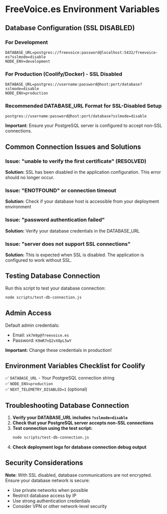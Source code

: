 # FreeVoice.es Environment Variables

## Database Configuration (SSL DISABLED)

### For Development
```env
DATABASE_URL=postgres://freevoice:password@localhost:5432/freevoice-es?sslmode=disable
NODE_ENV=development
```

### For Production (Coolify/Docker) - SSL Disabled
```env
DATABASE_URL=postgres://username:password@host:port/database?sslmode=disable
NODE_ENV=production
```

### Recommended DATABASE_URL Format for SSL-Disabled Setup

```
postgres://username:password@host:port/database?sslmode=disable
```

**Important**: Ensure your PostgreSQL server is configured to accept non-SSL connections.

## Common Connection Issues and Solutions

### Issue: "unable to verify the first certificate" (RESOLVED)
**Solution:** SSL has been disabled in the application configuration. This error should no longer occur.

### Issue: "ENOTFOUND" or connection timeout
**Solution:** Check if your database host is accessible from your deployment environment

### Issue: "password authentication failed"
**Solution:** Verify your database credentials in the DATABASE_URL

### Issue: "server does not support SSL connections"
**Solution:** This is expected when SSL is disabled. The application is configured to work without SSL.

## Testing Database Connection

Run this script to test your database connection:
```bash
node scripts/test-db-connection.js
```

## Admin Access

Default admin credentials:
- Email: `xk7m9p@freevoice.es`
- Password: `K9mR7nQ2vX8pL5wY`

**Important:** Change these credentials in production!

## Environment Variables Checklist for Coolify

✅ `DATABASE_URL` - Your PostgreSQL connection string  
✅ `NODE_ENV=production`  
✅ `NEXT_TELEMETRY_DISABLED=1` (optional)  

## Troubleshooting Database Connection

1. **Verify your DATABASE_URL includes `?sslmode=disable`**
2. **Check that your PostgreSQL server accepts non-SSL connections**
3. **Test connection using the test script:**
   ```bash
   node scripts/test-db-connection.js
   ```
4. **Check deployment logs for database connection debug output**

## Security Considerations

**Note**: With SSL disabled, database communications are not encrypted. Ensure your database network is secure:
- Use private networks when possible
- Restrict database access by IP
- Use strong authentication credentials
- Consider VPN or other network-level security